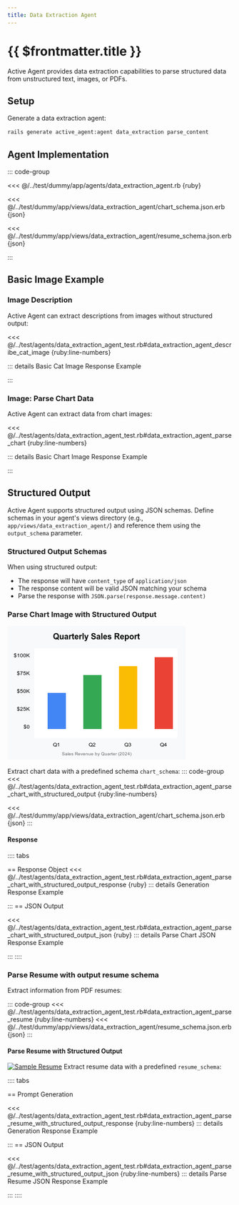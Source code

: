 ```yaml
---
title: Data Extraction Agent
---
```

# {{ $frontmatter.title }}

Active Agent provides data extraction capabilities to parse structured data from unstructured text, images, or PDFs.

## Setup

Generate a data extraction agent:

```bash
rails generate active_agent:agent data_extraction parse_content
```

## Agent Implementation

::: code-group

<<< @/../test/dummy/app/agents/data_extraction_agent.rb {ruby}

<<< @/../test/dummy/app/views/data_extraction_agent/chart_schema.json.erb {json}

<<< @/../test/dummy/app/views/data_extraction_agent/resume_schema.json.erb {json}

:::

## Basic Image Example

### Image Description

Active Agent can extract descriptions from images without structured output:

<<< @/../test/agents/data_extraction_agent_test.rb#data_extraction_agent_describe_cat_image {ruby:line-numbers}

::: details Basic Cat Image Response Example
<!-- @include: @/parts/examples/data-extraction-agent-test.rb-test-describe-cat-image-creates-a-multimodal-prompt-with-image-and-text-content.md -->
:::

### Image: Parse Chart Data

Active Agent can extract data from chart images:

<<< @/../test/agents/data_extraction_agent_test.rb#data_extraction_agent_parse_chart {ruby:line-numbers}

::: details Basic Chart Image Response Example
<!-- @include: @/parts/examples/data-extraction-agent-test.rb-test-parse-chart-content-from-image-data.md -->
:::

## Structured Output
Active Agent supports structured output using JSON schemas. Define schemas in your agent's views directory (e.g., `app/views/data_extraction_agent/`) and reference them using the `output_schema` parameter.

### Structured Output Schemas

When using structured output:
- The response will have `content_type` of `application/json`
- The response content will be valid JSON matching your schema
- Parse the response with `JSON.parse(response.message.content)`


### Parse Chart Image with Structured Output
![Chart Image](https://raw.githubusercontent.com/activeagents/activeagent/refs/heads/main/test/fixtures/images/sales_chart.png)

Extract chart data with a predefined schema `chart_schema`:
::: code-group
<<< @/../test/agents/data_extraction_agent_test.rb#data_extraction_agent_parse_chart_with_structured_output {ruby:line-numbers}

<<< @/../test/dummy/app/views/data_extraction_agent/chart_schema.json.erb {json}
:::

#### Response

:::: tabs

== Response Object
<<< @/../test/agents/data_extraction_agent_test.rb#data_extraction_agent_parse_chart_with_structured_output_response {ruby}
::: details Generation Response Example
<!-- @include: @/parts/examples/data-extraction-agent-test.rb-test-parse-chart-content-from-image-data-with-structured-output-schema.md -->
:::
== JSON Output

<<< @/../test/agents/data_extraction_agent_test.rb#data_extraction_agent_parse_chart_with_structured_output_json {ruby}
::: details Parse Chart JSON Response Example
<!-- @include: @/parts/examples/data-extraction-agent-test.rb-parse-chart-json-response.md -->
:::
::::

### Parse Resume with output resume schema

Extract information from PDF resumes:

::: code-group
<<< @/../test/agents/data_extraction_agent_test.rb#data_extraction_agent_parse_resume {ruby:line-numbers}
<<< @/../test/dummy/app/views/data_extraction_agent/resume_schema.json.erb {json}
:::

#### Parse Resume with Structured Output
[![Sample Resume](/sample_resume.png)](https://docs.activeagents.ai/sample_resume.pdf)
Extract resume data with a predefined `resume_schema`:

:::: tabs

== Prompt Generation

<<< @/../test/agents/data_extraction_agent_test.rb#data_extraction_agent_parse_resume_with_structured_output_response {ruby:line-numbers}
::: details Generation Response Example
<!-- @include: @/parts/examples/data-extraction-agent-test.rb-test-parse-resume-creates-a-multimodal-prompt-with-file-data-with-structured-output-schema.md -->
:::
== JSON Output

<<< @/../test/agents/data_extraction_agent_test.rb#data_extraction_agent_parse_resume_with_structured_output_json {ruby:line-numbers}
::: details Parse Resume JSON Response Example
<!-- @include: @/parts/examples/data-extraction-agent-test.rb-parse-resume-json-response.md -->
:::
::::